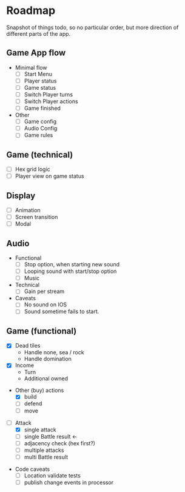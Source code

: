 # Roadmap

Snapshot of things todo, so no particular order, but more direction of different
parts of the app.

## Game App flow

- Minimal flow
  - [ ] Start Menu
  - [ ] Player status
  - [ ] Game status
  - [ ] Switch Player turns
  - [ ] Switch Player actions
  - [ ] Game finished

- Other
  - [ ] Game config
  - [ ] Audio Config
  - [ ] Game rules

## Game (technical)

- [ ] Hex grid logic
- [ ] Player view on game status

## Display

- [ ] Animation
- [ ] Screen transition
- [ ] Modal

## Audio

- Functional
  - [ ] Stop option, when starting new sound
  - [ ] Looping sound with start/stop option
  - [ ] Music
- Technical
  - [ ] Gain per stream
- Caveats
  - [ ] No sound on IOS
  - [ ] Sound sometime fails to start.

## Game (functional)

- [x] Dead tiles
  - Handle none, sea / rock
  - Handle domination
- [x] Income
  - Turn
  - Additional owned
- Other (buy) actions
  - [x] build
  - [ ] defend
  - [ ] move
- [ ] Attack
  - [x] single attack
  - [ ] single Battle result <-
  - [ ] adjacency check (hex first?)
  - [ ] multiple attacks
  - [ ] multi Battle result

- Code caveats
  - [ ] Location validate tests
  - [ ] publish change events in processor
